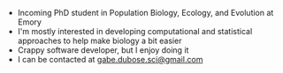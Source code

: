 - Incoming PhD student in Population Biology, Ecology, and Evolution at Emory
- I'm mostly interested in developing computational and statistical approaches to help make biology a bit easier
- Crappy software developer, but I enjoy doing it
- I can be contacted at gabe.dubose.sci@gmail.com
